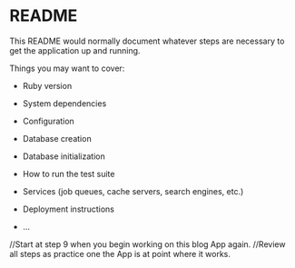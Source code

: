 # README

This README would normally document whatever steps are necessary to get the
application up and running.

Things you may want to cover:

- Ruby version

- System dependencies

- Configuration

- Database creation

- Database initialization

- How to run the test suite

- Services (job queues, cache servers, search engines, etc.)

- Deployment instructions

- ...

//Start at step 9 when you begin working on this blog App again.
//Review all steps as practice one the App is at point where it works.
